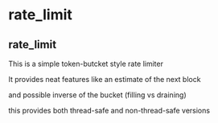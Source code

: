 # rate_limit

## rate_limit
This is a simple token-butcket style rate limiter

It provides neat features like an estimate of the next block

and possible inverse of the bucket (filling vs draining)

this provides both thread-safe and non-thread-safe versions
